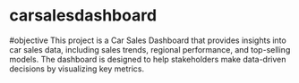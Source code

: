 # carsalesdashboard
#objective
This project is a Car Sales Dashboard that provides insights into car sales data, including sales trends, regional performance, and top-selling models. The dashboard is designed to help stakeholders make data-driven decisions by visualizing key metrics.
